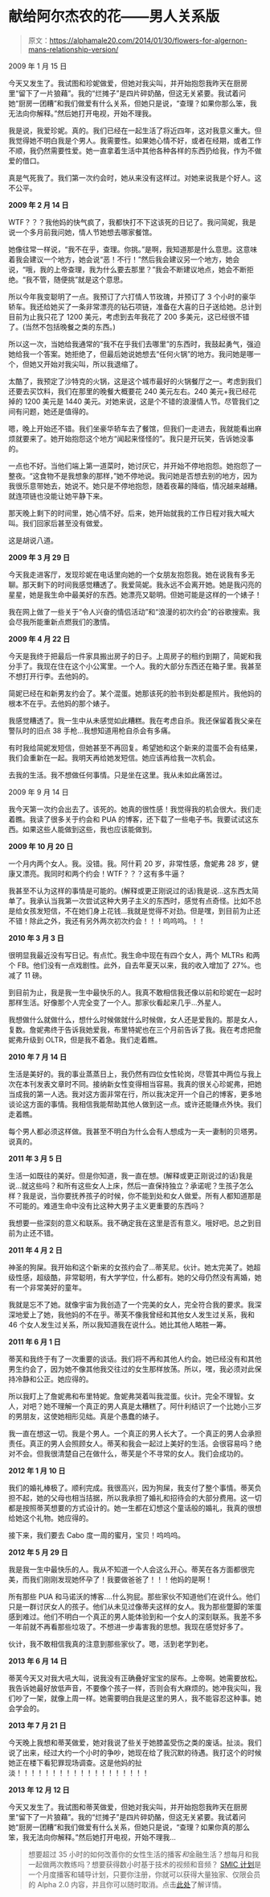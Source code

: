 # 献给阿尔杰农的花——男人关系版

> 原文：<https://alphamale20.com/2014/01/30/flowers-for-algernon-mans-relationship-version/>

2009 年 1 月 15 日

今天又发生了。我试图和珍妮做爱，但她对我尖叫，并开始抱怨我昨天在厨房里“留下了一片狼藉”。我的“烂摊子”是四片碎奶酪，但这无关紧要。我试着问她“厨房一团糟”和我们做爱有什么关系，但她只是说，“查理？如果你那么笨，我无法向你解释。”然后她打开电视，开始不理我。

我是说，我爱珍妮。真的。我们已经在一起生活了将近四年，这对我意义重大。但我觉得她不明白我是个男人。我需要性。如果她心情不好，或者在经期，或者工作不顺，我仍然需要性爱。她一直拿着生活中其他各种各样的东西扔给我，作为不做爱的借口。

真是气死我了。我们第一次约会时，她从来没有这样过。对她来说我是个好人。这不公平。

**2009 年 2 月 14 日**

WTF？？？我他妈的快气疯了，我都快打不下这该死的日记了。我问简妮，我是说一个多月前我问她，情人节她想去哪家餐馆。

她像往常一样说，“我不在乎，查理。你挑。”是啊，我知道那是什么意思。这意味着我会建议一个地方，她会说“恶！不行！”然后我会建议另一个地方，她会说，“哦，我的上帝查理，我为什么要去那里？”我会不断建议地点，她会不断拒绝。“我不管，随便挑”就是这个意思。

所以今年我变聪明了一点。我预订了六打情人节玫瑰，并预订了 3 个小时的豪华轿车。我还给她买了一条非常漂亮的钻石项链，准备在大喜的日子送给她。总计到目前为止我只花了 1200 美元，考虑到去年我花了 200 多美元，这已经很不错了。(当然不包括晚餐之类的东西。)

所以这一次，当她给我通常的“我不在乎我们去哪里”的东西时，我鼓起勇气，强迫她给我一个答案。她拒绝了，但最后她说她想去“任何火锅”的地方。我问她是哪一个，但她又开始对我尖叫，所以我退缩了。

太酷了，我预定了沙特克的火锅，这是这个城市最好的火锅餐厅之一。考虑到我们还要去买饮料，我们在那里的晚餐大概要花 240 美元左右。240 美元+我已经花掉的 1200 美元是 1440 美元。对她来说，这是个不错的浪漫情人节。尽管我们之间有问题，她还是值得的。

嗯，晚上开始还不错。我们坐豪华轿车去了餐馆，但我们一走进去，我就能看出麻烦就要来了。她开始抱怨这个地方“闻起来怪怪的”。我只是开玩笑，告诉她没事的。

一点也不好。当他们端上第一道菜时，她讨厌它，并开始不停地抱怨。她抱怨了一整夜。“这食物不是我想象的那样，”她不停地说。我问她是否想去别的地方，因为我很乐意带她去，她说不。她只是不停地抱怨，随着夜幕的降临，情况越来越糟。就连项链也没能让她平静下来。

那天晚上剩下的时间里，她心情不好。后来，她开始就我的工作日程对我大喊大叫。我们回家后甚至没有做爱。

这是胡说八道。

**2009 年 3 月 29 日**

今天我走进客厅，发现珍妮在电话里向她的一个女朋友抱怨我。她在说我有多无聊。那天剩下的时间我感觉糟透了。我爱简妮。我永远不会离开她。她是我闪亮的星星，她是我生命中最美好的东西。她漂亮又聪明。但她可能是这样的一个婊子！

我在网上做了一些关于“令人兴奋的情侣活动”和“浪漫的初次约会”的谷歌搜索。我会尽我所能重新点燃我们的激情。

**2009 年 4 月 22 日**

今天是我终于把最后一件家具搬出房子的日子。上周房子的租约到期了，简妮和我分手了。我现在住在这个小公寓里。一个人。我的大部分东西还在箱子里。我甚至不想打开行李。去他妈的。

简妮已经在和新男友约会了。某个混蛋。她那该死的脸书到处都是照片。我他妈的根本不在乎。去他妈的那个婊子。

我感觉糟透了。我一生中从未感觉如此糟糕。我在考虑自杀。我还保留着我父亲在警队时的旧点 38 手枪...我想知道用枪自杀会有多痛。

有时我给简妮发短信，但她甚至不再回复。希望她和这个新来的混蛋不会有结果，我们会重新在一起。我明天再给她发短信。她应该再给我一次机会。

去我的生活。我不想做任何事情。只是坐在这里。我从未如此痛苦过。

2009 年 9 月 14 日

我今天第一次约会出去了。该死的。她真的很性感！我觉得我的机会很大。我们走着瞧。我读了很多关于约会和 PUA 的博客，还下载了一些电子书。我要试试这东西。如果这些人能做到这些，我也应该能做到。

**2009 年 10 月 20 日**

一个月内两个女人。我。没错。我。阿什莉 20 岁，非常性感，詹妮弗 28 岁，健康又漂亮。我同时和两个约会！WTF？？？这有多牛逼？

我甚至不认为这样的事情是可能的。(解释或更正刚说过的话)我是说...这东西太简单了。我承认当我第一次尝试这种大男子主义的东西时，感觉有点奇怪。比如不总是给女孩发短信，不在她们身上花钱...我就是觉得不对劲。但是嘿，到目前为止还不错！除此之外，我还有另外两次初次约会！！！呜呜呜。！！

**2010 年 3 月 3 日**

很明显我最近没有写日记。有点忙。我生命中现在有四个女人，两个 MLTRs 和两个 FB。他们没有一点戏剧性。此外，自去年夏天以来，我的收入增加了 27%。也减了 11 磅。

到目前为止，我是我一生中最快乐的人。我真不敢相信我还像以前和珍妮在一起时那样生活。好像那个人完全变了一个人。那家伙看起来几乎...外星人。

我想做什么就做什么，想什么时候做就什么时候做，女人还是爱我的。那是女人，复数。詹妮弗终于告诉我她爱我，布里特妮也在三个月前告诉了我。我在考虑把詹妮弗升级到 OLTR，但是我不着急。我们走着瞧。

**2010 年 7 月 14 日**

生活是美好的。我的事业蒸蒸日上，我仍然有四位女性轮岗，尽管其中两位与我上次在本刊发表文章时不同。接纳新女性变得相当容易。我真的很关心珍妮弗，把她当成我的第一人选。我对这方面非常在行，所以我决定开一个自己的博客，更多地谈论这方面的事情。我相信我能帮助其他人做到这一点。或许还能赚点外快。我们走着瞧。

每个男人都必须这样做。我甚至不明白为什么会有人想成为一夫一妻制的贝塔男。说真的。

**2011 年 3 月 5 日**

生活一如既往的美好。但是你知道，我一直在想。(解释或更正刚说过的话)我是说...就这些吗？和所有这些女人上床，然后一直保持独立？承诺呢？生孩子怎么样？我是说，当你要抚养孩子的时候，你不能到处和女人做爱。所有人都知道那是不可能的。难道生命中没有比这种大男子主义更重要的东西吗？

我想要一些深刻的意义和联系。我不确定我在这里是否有意义。哦好吧。总之到目前为止还不错。

**2011 年 4 月 2 日**

神圣的狗屎。我开始和这个新来的女孩约会了...蒂芙尼。伙计。她太完美了。她超级性感，超级酷，非常聪明，有大学学位，什么都有。她的父母仍然没有离婚，她有一个非常美好的童年。

我就是忘不了她。就像宇宙为我创造了一个完美的女人，完全符合我的要求。我深深地爱上了她，我他妈的不在乎。蒂芙不像我曾经和其他女人发生过关系，我和 46 个女人发生过关系，所以我知道我在说什么。她比其他人略胜一筹。

**2011 年 6 月 1 日**

蒂芙和我终于有了一次重要的谈话。我们将不再和其他人约会。她已经没有和其他男生约会了，因为她不像其他我交往过的女生那样放荡。所以，嘿，我必须对此保持冷静和公正。她应得的。

所以我盯上了詹妮弗和布里特妮。詹妮弗哭着叫我混蛋。伙计。完全不理智。女人，对吧？她不理解一个真正的男人真是太糟糕了。阿什利结识了一个比她小三岁的男朋友，这使她相形见绌。真是个愚蠢的婊子。

我一直在想这一切。我是个男人。一个真正的男人长大了。一个真正的男人会承担责任。真正的男人会照顾女人。蒂芙和我会一起过上美好的生活。会很容易吗？绝对不会。但我很清楚自己在做什么，蒂芙是个不寻常的女人。我们会成功的。

**2012 年 1 月 10 日**

我们的婚礼棒极了。顺利完成。我很高兴，因为狗屎，我支付了整个事情。蒂芙负担不起，她的父母也相当拮据，所以我承担了婚礼和招待会的大部分费用。这一切都是按照蒂芙想要的方式设计的。她一生都在幻想这个童话般的婚礼，我真的很想给她这个礼物。她应得的。

接下来，我们要去 Cabo 度一周的蜜月，宝贝！呜呜呜。

**2012 年 5 月 29 日**

我是我一生中最快乐的人。我从不知道一个人会这么开心。蒂芙在各方面都很完美，而我们刚刚发现她怀孕了！我要做爸爸了！！！他妈的是啊！

所有那些 PUA 和马诺沃的博客....什么狗屁。那些家伙不知道他们在说什么。他们只是一群讨厌女人的孩子。他们从未见过像蒂夫这样的女人。我为那些蹩脚的笨蛋感到难过。他们不明白一个真正的男人能体验到和一个女人的深刻联系。我差不多一年前就不再看那些垃圾了。不想进一步毒害我的思想。我现在感觉好多了。

伙计，我不敢相信我真的注意到那些家伙了。嗯，活到老学到老。

**2013 年 6 月 14 日**

蒂芙今天又对我大吼大叫，说我没有正确叠好宝宝的尿布。上帝啊。她需要放松。我告诉她最好放低声音，不要像个孩子一样，否则会有大麻烦的。她冲我尖叫，我们吵了一架，就像上周一样。她需要明白我是这里的男人，我不能容忍这种事。她会学会的。

**2013 年 7 月 21 日**

今天晚上我想和蒂芙做爱，她对我说了些关于她膝盖受伤之类的废话。扯淡。我们说了出来，经过大约一个小时的争吵，她现在给了我沉默的待遇。我打这个的时候她正在楼下看犯罪现场调查。这是他妈的扯淡！！！！！！！！！！！！！！！！！！！

**2013 年 12 月 12 日**

今天又发生了。我试图和蒂芙做爱，但她对我尖叫，并开始抱怨我昨天在厨房里“留下了一片狼藉”。我的“烂摊子”是四片碎奶酪，但这无关紧要。我试着问她“厨房一团糟”和我们做爱有什么关系，但她只是说，“查理？如果你真的那么笨，我无法向你解释。”然后她打开电视，开始不理我...

> 想要超过 35 小时的如何改善你的女性生活的播客*和*金融生活？想每月和我一起做两次教练吗？想要获得数小时基于技术的视频和音频？ [SMIC 计划](https://alphamale20.kartra.com/page/vIL17)是一个月度播客和辅导计划，只要你注册，你就可以获得大量独家、仅限会员的 Alpha 2.0 内容，并且你可以随时取消。点击[此处](https://alphamale20.kartra.com/page/vIL17)了解详情。
> 
> 